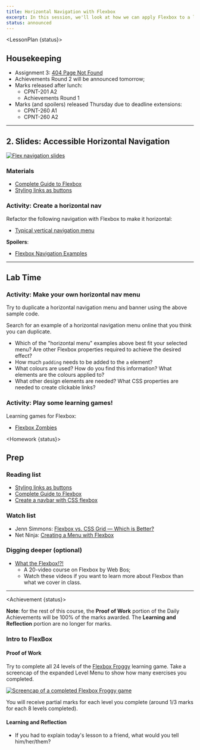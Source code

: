 ```yaml
---
title: Horizontal Navigation with Flexbox
excerpt: In this session, we'll look at how we can apply Flexbox to a list of link to create a horizontal nav.
status: announced
---
```

<script>
	import Homework from "$lib/components/Homework.svelte";
	import LessonPlan from "$lib/components/LessonPlan.svelte";
	import LabTime from "$lib/components/LabTime.svelte";
	import Achievement from "$lib/components/Achievement.svelte";
</script>

<LessonPlan {status}>

## Housekeeping
- Assignment 3: [404 Page Not Found](/courses/cpnt-260/assessments/assignment-3)
- Achievements Round 2 will be announced tomorrow;
- Marks released after lunch:
    - CPNT-201 A2
    - Achievements Round 1
- Marks (and spoilers) released Thursday due to deadline extensions:
    - CPNT-260 A1
    - CPNT-260 A2

---

## 2. Slides: Accessible Horizontal Navigation
[![Flex navigation slides](/images/slides/flex-nav.png)](https://sait-wbdv.github.io/slides/w23/cpnt-260/flexbox-nav.html)

### Materials
- [Complete Guide to Flexbox](https://css-tricks.com/snippets/css/a-guide-to-flexbox/)
- [Styling links as buttons](https://developer.mozilla.org/en-US/docs/Learn/CSS/Styling_text/Styling_links#styling_links_as_buttons)

### Activity: Create a horizontal nav
Refactor the following navigation with Flexbox to make it horizontal:
- [Typical vertical navigation menu](https://codepen.io/browsertherapy/pen/XWjwJGL)

**Spoilers**:
- [Flexbox Navigation Examples](https://codepen.io/browsertherapy/pen/YzqdGpR)

---

## Lab Time
### Activity: Make your own horizontal nav menu
Try to duplicate a horizontal navigation menu and banner using the above sample code.

Search for an example of a horizontal navigation menu online that you think you can duplicate.
- Which of the "horizontal menu" examples above best fit your selected menu? Are other Flexbox properties required to achieve the desired effect?
- How much `padding` needs to be added to the `a` element?
- What colours are used? How do you find this information? What elements are the colours applied to?
- What other design elements are needed? What CSS properties are needed to create clickable links?

### Activity: Play some learning games!
Learning games for Flexbox:
- [Flexbox Zombies](https://mastery.games/flexboxzombies/)

</LessonPlan>

<Homework {status}>

## Prep
### Reading list
- [Styling links as buttons](https://developer.mozilla.org/en-US/docs/Learn/CSS/Styling_text/Styling_links#styling_links_as_buttons)
- [Complete Guide to Flexbox](https://css-tricks.com/snippets/css/a-guide-to-flexbox/)
- [Create a navbar with CSS flexbox ](https://dev.to/jungjungie/create-a-navbar-with-css-flexbox-2leh)

### Watch list
- Jenn Simmons: [Flexbox vs. CSS Grid — Which is Better?](https://youtu.be/hs3piaN4b5I)
- Net Ninja: [Creating a Menu with Flexbox](https://www.youtube.com/watch?v=2plKBskaKfY)

### Digging deeper (optional)
- [What the Flexbox!?!](https://flexbox.io/)
    - A 20-video course on Flexbox by Web Bos;
    - Watch these videos if you want to learn more about Flexbox than what we cover in class.

</Homework>

---

<Achievement {status}>

**Note**: for the rest of this course, the **Proof of Work** portion of the Daily Achievements will be 100% of the marks awarded. The **Learning and Reflection** portion are no longer for marks.

### Intro to FlexBox
#### Proof of Work
Try to complete all 24 levels of the [Flexbox Froggy](https://flexboxfroggy.com/) learning game. Take a screencap of the expanded Level Menu to show how many exercises you completed. 

[![Screencap of a completed Flexbox Froggy game](/images/assessments/flexbox-froggy.png)](https://flexboxfroggy.com/)

You will receive partial marks for each level you complete (around 1/3 marks for each 8 levels completed).

#### Learning and Reflection
- If you had to explain today's lesson to a friend, what would you tell him/her/them?

</Achievement>